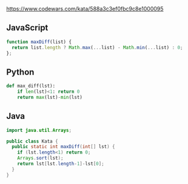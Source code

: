 https://www.codewars.com/kata/588a3c3ef0fbc9c8e1000095

## JavaScript
```js
function maxDiff(list) {
  return list.length ? Math.max(...list) - Math.min(...list) : 0;
};
```

## Python
```python
def max_diff(lst):
    if len(lst)<1: return 0
    return max(lst)-min(lst)
```

## Java
```java
import java.util.Arrays;

public class Kata {
  public static int maxDiff(int[] lst) {
    if (lst.length<1) return 0;
    Arrays.sort(lst);
    return lst[lst.length-1]-lst[0];
  }
}
```